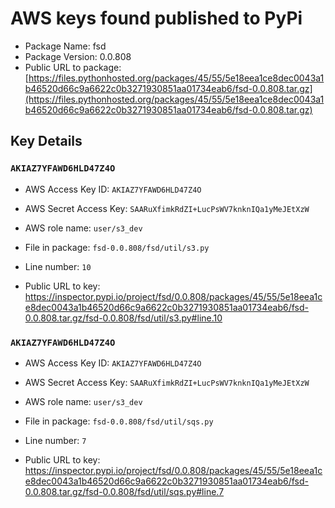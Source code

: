 # AWS keys found published to PyPi

* Package Name: fsd
* Package Version: 0.0.808
* Public URL to package: [https://files.pythonhosted.org/packages/45/55/5e18eea1ce8dec0043a1b46520d66c9a6622c0b3271930851aa01734eab6/fsd-0.0.808.tar.gz](https://files.pythonhosted.org/packages/45/55/5e18eea1ce8dec0043a1b46520d66c9a6622c0b3271930851aa01734eab6/fsd-0.0.808.tar.gz)

## Key Details

### `AKIAZ7YFAWD6HLD47Z4O`

* AWS Access Key ID: `AKIAZ7YFAWD6HLD47Z4O`
* AWS Secret Access Key: `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` 
* AWS role name: `user/s3_dev`
* File in package: `fsd-0.0.808/fsd/util/s3.py`
* Line number: `10`

* Public URL to key: https://inspector.pypi.io/project/fsd/0.0.808/packages/45/55/5e18eea1ce8dec0043a1b46520d66c9a6622c0b3271930851aa01734eab6/fsd-0.0.808.tar.gz/fsd-0.0.808/fsd/util/s3.py#line.10



### `AKIAZ7YFAWD6HLD47Z4O`

* AWS Access Key ID: `AKIAZ7YFAWD6HLD47Z4O`
* AWS Secret Access Key: `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` 
* AWS role name: `user/s3_dev`
* File in package: `fsd-0.0.808/fsd/util/sqs.py`
* Line number: `7`

* Public URL to key: https://inspector.pypi.io/project/fsd/0.0.808/packages/45/55/5e18eea1ce8dec0043a1b46520d66c9a6622c0b3271930851aa01734eab6/fsd-0.0.808.tar.gz/fsd-0.0.808/fsd/util/sqs.py#line.7


